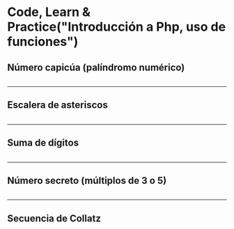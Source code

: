 # Code, Learn & Practice("Introducción a Php, uso de funciones")
## Número capicúa (palíndromo numérico)
```php

```
---
## Escalera de asteriscos
```php

```
---
## Suma de dígitos
```php

```
---
## Número secreto (múltiplos de 3 o 5)
```php

```
---
## Secuencia de Collatz
```php

```
